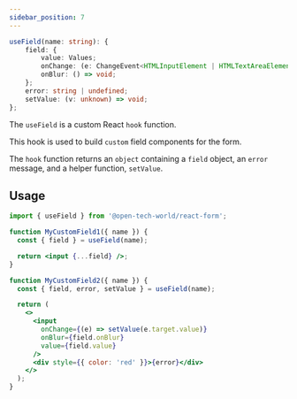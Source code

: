 ```yaml
---
sidebar_position: 7
---
```


```ts
useField(name: string): {
    field: {
        value: Values;
        onChange: (e: ChangeEvent<HTMLInputElement | HTMLTextAreaElement | HTMLSelectElement>) => void;
        onBlur: () => void;
    };
    error: string | undefined;
    setValue: (v: unknown) => void;
};
```

The `useField` is a custom React `hook` function.

This hook is used to build `custom` field components for the form.

The `hook` function returns an `object` containing a `field` object, an `error` message, and a helper function, `setValue`.

## Usage

```jsx
import { useField } from '@open-tech-world/react-form';

function MyCustomField1({ name }) {
  const { field } = useField(name);

  return <input {...field} />;
}

function MyCustomField2({ name }) {
  const { field, error, setValue } = useField(name);

  return (
    <>
      <input
        onChange={(e) => setValue(e.target.value)}
        onBlur={field.onBlur}
        value={field.value}
      />
      <div style={{ color: 'red' }}>{error}</div>
    </>
  );
}
```
